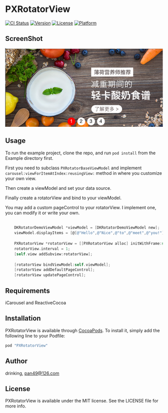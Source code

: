 # PXRotatorView

[![CI Status](http://img.shields.io/travis/drinking/PXRotatorView.svg?style=flat)](https://travis-ci.org/drinking/PXRotatorView)
[![Version](https://img.shields.io/cocoapods/v/PXRotatorView.svg?style=flat)](http://cocoapods.org/pods/PXRotatorView)
[![License](https://img.shields.io/cocoapods/l/PXRotatorView.svg?style=flat)](http://cocoapods.org/pods/PXRotatorView)
[![Platform](https://img.shields.io/cocoapods/p/PXRotatorView.svg?style=flat)](http://cocoapods.org/pods/PXRotatorView)

## ScreenShot
![screenshot](https://raw.githubusercontent.com/drinking/PXRotatorView/master/screenshot.png)

## Usage

To run the example project, clone the repo, and run `pod install` from the Example directory first.

First you need to subclass `PXRotatorBaseViewModel` and implement `carousel:viewForItemAtIndex:reusingView:` method in where you customize your own view.

Then create a viewModel and set your data source.

Finally create a rotatorView and bind to your viewModel.

You may add a custom pageControl to your rotatorView. I implement one, you can modify it or write your own.

```objectiveC

    DKRotatorDemoViewModel *viewModel = [DKRotatorDemoViewModel new];
    viewModel.displayItems = [@[@"Hello",@"Nice",@"to",@"meet",@"you!"] mutableCopy];
    
    PXRotatorView *rotatorView = [[PXRotatorView alloc] initWithFrame:self.view.frame];
    rotatorView.interval = 1;
    [self.view addSubview:rotatorView];

    [rotatorView bindViewModel:self.viewModel];
    [rotatorView addDefaultPageControl];
    [rotatorView updatePageControl];


```

## Requirements

 iCarousel and ReactiveCocoa

## Installation

PXRotatorView is available through [CocoaPods](http://cocoapods.org). To install
it, simply add the following line to your Podfile:

```ruby
pod "PXRotatorView"
```

## Author

drinking, pan49@126.com

## License

PXRotatorView is available under the MIT license. See the LICENSE file for more info.
